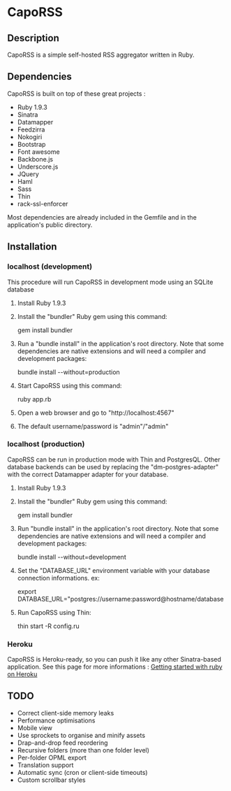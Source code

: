 # CapoRSS

## Description

CapoRSS is a simple self-hosted RSS aggregator written in Ruby.

## Dependencies

CapoRSS is built on top of these great projects :

* Ruby 1.9.3
* Sinatra
* Datamapper
* Feedzirra
* Nokogiri
* Bootstrap
* Font awesome
* Backbone.js
* Underscore.js
* JQuery
* Haml
* Sass
* Thin
* rack-ssl-enforcer

Most dependencies are already included in the Gemfile and in the application's public directory.

## Installation

### localhost (development)

This procedure will run CapoRSS in development mode using an SQLite database

1. Install Ruby 1.9.3
2. Install the "bundler" Ruby gem using this command:

	gem install bundler

3. Run a "bundle install" in the application's root directory. Note that some dependencies are native extensions and will need a compiler and development packages:

	bundle install --without=production

4. Start CapoRSS using this command:

	ruby app.rb

5. Open a web browser and go to "http://localhost:4567"
6. The default username/password is "admin"/"admin"

### localhost (production)

CapoRSS can be run in production mode with Thin and PostgresQL. Other database backends can be used by replacing the "dm-postgres-adapter" with the correct Datamapper adapter for your database.

1. Install Ruby 1.9.3
2. Install the "bundler" Ruby gem using this command:

	gem install bundler

3. Run "bundle install" in the application's root directory. Note that some dependencies are native extensions and will need a compiler and development packages:

	bundle install --without=development

4. Set the "DATABASE\_URL" environment variable with your database connection informations. ex:

	export DATABASE\_URL="postgres://username:password@hostname/database

5. Run CapoRSS using Thin:

	thin start -R config.ru

### Heroku

CapoRSS is Heroku-ready, so you can push it like any other Sinatra-based application. See this page for more informations : [Getting started with ruby on Heroku](https://devcenter.heroku.com/articles/ruby)

## TODO

* Correct client-side memory leaks
* Performance optimisations
* Mobile view
* Use sprockets to organise and minify assets
* Drap-and-drop feed reordering
* Recursive folders (more than one folder level)
* Per-folder OPML export
* Translation support
* Automatic sync (cron or client-side timeouts)
* Custom scrollbar styles
